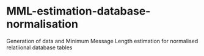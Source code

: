 # MML-estimation-database-normalisation
Generation of data and Minimum Message Length estimation for normalised relatiional database tables

